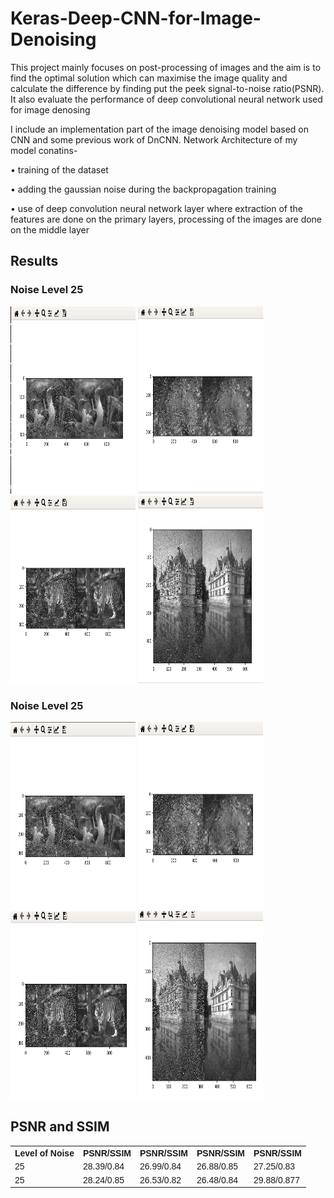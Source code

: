 # Keras-Deep-CNN-for-Image-Denoising
This project mainly focuses on post-processing of images and the aim is to find the optimal solution which can maximise the image quality and calculate the difference by finding put the peek signal-to-noise ratio(PSNR). It also evaluate the performance of deep convolutional neural network used for image denosing

I include an implementation part of the image denoising model based on CNN and some previous work of DnCNN. Network Architecture of my model conatins-

• training of the dataset

• adding the gaussian noise during the backpropagation training

• use of deep convolution neural network layer where extraction of the features are done on the primary layers, processing of the images are done on the
  middle layer
  
## Results
 ### Noise Level 25
<div class="row">
  <div class="column">
    <img src="https://github.com/Emharsh/Keras-Deep-CNN-for-Image-Denoising/blob/master/results/sigma25_fig1.png" width="200" height="300"> 
    <img src="https://github.com/Emharsh/Keras-Deep-CNN-for-Image-Denoising/blob/master/results/sigma25_fig2.png" width="200" height="300">
    <img src="https://github.com/Emharsh/Keras-Deep-CNN-for-Image-Denoising/blob/master/results/sigma25_fig3.png" width="200" height="300"> 
    <img src="https://github.com/Emharsh/Keras-Deep-CNN-for-Image-Denoising/blob/master/results/sigma25_fig4.png" width="200" height="300">
  </div>
  
  ### Noise Level 25
  <div class="column">
    <img src="https://github.com/Emharsh/Keras-Deep-CNN-for-Image-Denoising/blob/master/results/sigma30_fig1.png" width="200" height="300"> 
    <img src="https://github.com/Emharsh/Keras-Deep-CNN-for-Image-Denoising/blob/master/results/sigma30_fig2.png" width="200" height="300">
    <img src="https://github.com/Emharsh/Keras-Deep-CNN-for-Image-Denoising/blob/master/results/sigma30_fig3.png" width="200" height="300"> 
    <img src="https://github.com/Emharsh/Keras-Deep-CNN-for-Image-Denoising/blob/master/results/sigma30_fig4.png" width="200" height="300">
  </div>
</div>

<!DOCTYPE html>
<html>
<head>
<style>
table {
  font-family: arial, sans-serif;
  border-collapse: collapse;
  width: 100%;
}

td, th {
  border: 1px solid #dddddd;
  text-align: left;
  padding: 8px;
}

tr:nth-child(even) {
  background-color: #dddddd;
}
</style>
</head>
<body>

<h2>PSNR and SSIM</h2>

<table>
  <tr>
    <th>Level of Noise</th>
    <th>PSNR/SSIM</th>
    <th>PSNR/SSIM</th>
    <th>PSNR/SSIM</th>
    <th>PSNR/SSIM</th>
  </tr>
  <tr>
    <td >25</td>
    <td>28.39/0.84</td>
    <td>26.99/0.84</td>
    <td>26.88/0.85</td>
    <td>27.25/0.83</td>
    
  </tr>
  <tr>
    <td>25</td>
    <td>28.24/0.85</td>
    <td>26.53/0.82</td>
    <td>26.48/0.84</td>
    <td>29.88/0.877</td>
    
  </tr>

</table>

</body>
</html>


